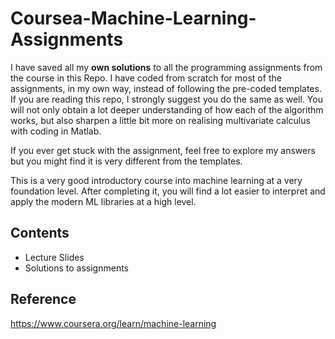 # Coursea-Machine-Learning-Assignments

I have saved all my **own solutions** to all the programming assignments from the course in this Repo.
I have coded from scratch for most of the assignments, in my own way, instead of following the pre-coded templates.
If you are reading this repo, I strongly suggest you do the same as well. You will not only obtain a lot deeper understanding of how each of the algorithm works, but also sharpen a little bit more on realising multivariate calculus with coding in Matlab.

If you ever get stuck with the assignment, feel free to explore my answers but you might find it is very different from the templates.

This is a very good introductory course into machine learning at a very foundation level. After completing it, you will find a lot easier to interpret and apply the modern ML libraries at a high level.

## Contents
* Lecture Slides
* Solutions to assignments 

## Reference
https://www.coursera.org/learn/machine-learning

